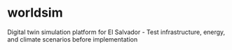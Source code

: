 # worldsim
Digital twin simulation platform for El Salvador - Test infrastructure, energy, and climate scenarios before implementation
